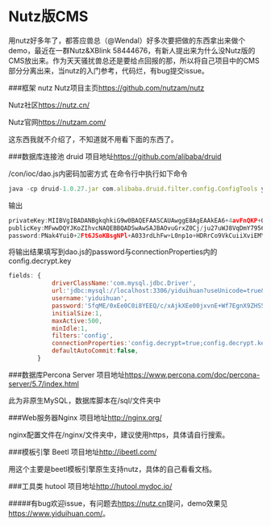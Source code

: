 # Nutz版CMS

用nutz好多年了，都答应兽总（@Wendal）好多次要把做的东西拿出来做个demo，最近在一群Nutz&XBlink 58444676，有新人提出来为什么没Nutz版的CMS放出来。作为天天骚扰兽总还是要给点回报的那，所以将自己项目中的CMS部分分离出来，当nutz的入门参考，代码烂，有bug提交issue。

###框架 nutz
Nutz项目主页<https://github.com/nutzam/nutz>

Nutz社区<https://nutz.cn/>

Nutz官网<https://nutzam.com/>

这东西我就不介绍了，不知道就不用看下面的东西了。




###数据库连接池 druid
项目地址<https://github.com/alibaba/druid>

/con/ioc/dao.js内密码加密方式
在命令行中执行如下命令
```javascript
java -cp druid-1.0.27.jar com.alibaba.druid.filter.config.ConfigTools you_password
```
输出
```javascript
privateKey:MIIBVgIBADANBgkqhkiG9w0BAQEFAASCAUAwggE8AgEAAkEA6+4avFnQKP+O7bu5YnxWoOZjv3no4aFV558HTPDoXs6EGD0HP7RzzhGPOKmpLQ1BbA5viSht+aDdaxXp6SvtMQIDAQABAkAeQt4fBo4SlCTrDUcMANLDtIlax/I87oqsONOg5M2JS0jNSbZuAXDv7/YEGEtMKuIESBZh7pvVG8FV531/fyOZAiEA+POkE+QwVbUfGyeugR6IGvnt4yeOwkC3bUoATScsN98CIQDynBXC8YngDNwZ62QPX+ONpqCel6g8NO9VKC+ETaS87wIhAKRouxZL38PqfqV/WlZ5ZGd0YS9gA360IK8zbOmHEkO/AiEAsES3iuvzQNYXFL3x9Tm2GzT1fkSx9wx+12BbJcVD7AECIQCD3Tv9S+AgRhQoNcuaSDNluVrL/B/wOmJRLqaOVJLQGg==
publicKey:MFwwDQYJKoZIhvcNAQEBBQADSwAwSAJBAOvuGrxZ0Cj/ju27uWJ8VqDmY7956OGhVeefB0zw6F7OhBg9Bz+0c84RjzipqS0NQWwOb4kobfmg3WsV6ekr7TECAwEAAQ==
password:PNak4Yui0+2Ft6JSoKBsgNPl+A033rdLhFw+L0np1o+HDRrCo9VkCuiiXviEMYwUgpHZUFxb2FpE0YmSguuRww==
```
将输出结果填写到dao.js的password与connectionProperties内的config.decrypt.key
```javascript
fields: {
            driverClassName:'com.mysql.jdbc.Driver',
            url:'jdbc:mysql://localhost:3306/yiduihuan?useUnicode=true&characterEncoding=UTF-8&useSSL=false',
            username:'yiduihuan',
            password:'SfqME/0xEe0C0i8YEEQ/c/xAjkXEe00jxvnE+Wf7EgnX9ZHS5VDwSwy00dgxO/0E0y4rij2GCXeLfE/GaiMRQQ==',
            initialSize:1,
            maxActive:500,
            minIdle:1,
            filters:'config',
            connectionProperties:'config.decrypt=true;config.decrypt.key=MFwwDQYJKoZIhvcNAQEBBQADSwAwSAJBAJha56yd28ghN0Pt35JJs1WOO/f+0++tMeC3d1IPgDlqk+4J28UpDyHhb4r3s6DiUklZFC9UI/vpFBCT52lnxEUCAwEAAQ==',
            defaultAutoCommit:false,
        }
```

###数据库Percona Server
项目地址<https://www.percona.com/doc/percona-server/5.7/index.html>

此为非原生MySQL，数据库脚本在/sql/文件夹中


###Web服务器Nginx 
项目地址<http://nginx.org/>

nginx配置文件在/nginx/文件夹中，建议使用https，具体请自行搜索。

###模板引擎 Beetl
项目地址<http://ibeetl.com/>

用这个主要是beetl模板引擎原生支持nutz，具体的自己看看文档。

###工具类 hutool
项目地址<http://hutool.mydoc.io/>


#####有bug欢迎issue，有问题去<https://nutz.cn>提问，demo效果见<https://www.yiduihuan.com/>。